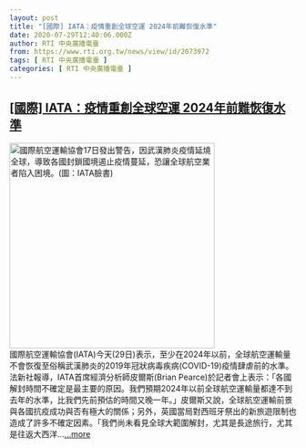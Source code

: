 ```yaml
---
layout: post
title: "[國際] IATA：疫情重創全球空運 2024年前難恢復水準"
date: 2020-07-29T12:40:06.000Z
author: RTI 中央廣播電臺
from: https://www.rti.org.tw/news/view/id/2073972
tags: [ RTI 中央廣播電臺 ]
categories: [ RTI 中央廣播電臺 ]
---
```

<!--1596026406000-->
[[國際] IATA：疫情重創全球空運 2024年前難恢復水準](https://www.rti.org.tw/news/view/id/2073972)
------

<div>
<img src="https://static.rti.org.tw/assets/thumbnails/2020/03/17/ffc1ba81334101d8e95c7c46ccafa860.jpg" width="360" alt="國際航空運輸協會17日發出警告，因武漢肺炎疫情延燒全球，導致各國封鎖國境遏止疫情蔓延，恐讓全球航空業者陷入困境。(圖：IATA臉書)" title="國際航空運輸協會17日發出警告，因武漢肺炎疫情延燒全球，導致各國封鎖國境遏止疫情蔓延，恐讓全球航空業者陷入困境。(圖：IATA臉書)"><br>國際航空運輸協會(IATA)今天(29日)表示，至少在2024年以前，全球航空運輸量不會恢復至俗稱武漢肺炎的2019年冠狀病毒疾病(COVID-19)疫情肆虐前的水準。法新社報導，IATA首席經濟分析師皮爾斯(Brian Pearce)於記者會上表示：「各國解封時間不確定是最主要的原因。我們預期2024年以前全球航空運輸量都達不到去年的水準，比我們先前預估的時間又晚一年。」皮爾斯又說，全球航空運輸前景與各國抗疫成功與否有極大的關係；另外，英國當局對西班牙祭出的新旅遊限制也造成了許多不確定因素。「我們尚未看見全球大範圍解封，尤其是長途旅行，尤其是往返大西洋...<a target="_blank" href="https://www.rti.org.tw/news/view/id/2073972">...more</a>
</div>
